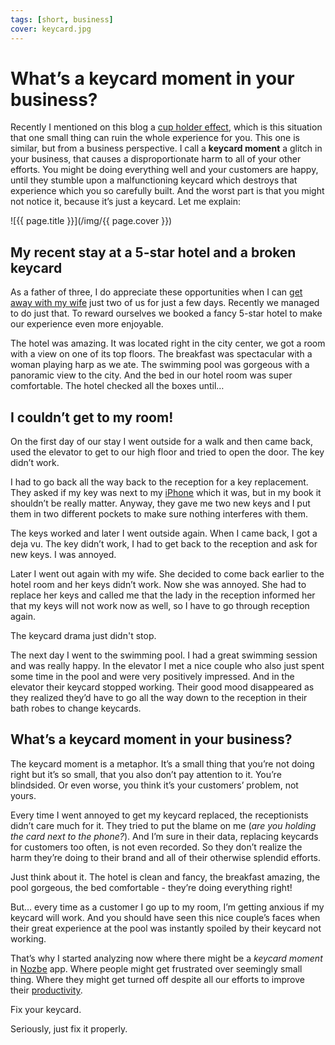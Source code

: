```yaml
---
tags: [short, business]
cover: keycard.jpg
---
```


# What’s a keycard moment in your business?

Recently I mentioned on this blog a [cup holder effect](/cupholder), which is this situation that one small thing can ruin the whole experience for you. This one is similar, but from a business perspective. I call a **keycard moment** a glitch in your business, that causes a disproportionate harm to all of your other efforts. You might be doing everything well and your customers are happy, until they stumble upon a malfunctioning keycard which destroys that experience which you so carefully built. And the worst part is that you might not notice it, because it’s just a keycard. Let me explain:

<!--More-->

![{{ page.title }}](/img/{{ page.cover }})

## My recent stay at a 5-star hotel and a broken keycard

As a father of three, I do appreciate these opportunities when I can [get away with my wife](/honeymoon) just two of us for just a few days. Recently we managed to do just that. To reward ourselves we booked a fancy 5-star hotel to make our experience even more enjoyable.

The hotel was amazing. It was located right in the city center, we got a room with a view on one of its top floors. The breakfast was spectacular with a woman playing harp as we ate. The swimming pool was gorgeous with a panoramic view to the city. And the bed in our hotel room was super comfortable. The hotel checked all the boxes until…

## I couldn’t get to my room!

On the first day of our stay I went outside for a walk and then came back, used the elevator to get to our high floor and tried to open the door. The key didn’t work.

I had to go back all the way back to the reception for a key replacement. They asked if my key was next to my [iPhone](/iphone) which it was, but in my book it shouldn’t be really matter. Anyway, they gave me two new keys and I put them in two different pockets to make sure nothing interferes with them.

The keys worked and later I went outside again. When I came back, I got a deja vu. The key didn’t work, I had to get back to the reception and ask for new keys. I was annoyed.

Later I went out again with my wife. She decided to come back earlier to the hotel room and her keys didn’t work. Now she was annoyed. She had to replace her keys and called me that the lady in the reception informed her that my keys will not work now as well, so I have to go through reception again.

The keycard drama just didn't stop.

The next day I went to the swimming pool. I had a great swimming session and was really happy. In the elevator I met a nice couple who also just spent some time in the pool and were very positively impressed. And in the elevator their keycard stopped working. Their good mood disappeared as they realized they’d have to go all the way down to the reception in their bath robes to change keycards.

## What’s a keycard moment in your business?

The keycard moment is a metaphor. It’s a small thing that you’re not doing right but it’s so small, that you also don’t pay attention to it. You’re blindsided. Or even worse, you think it’s your customers’ problem, not yours.

Every time I went annoyed to get my keycard replaced, the receptionists didn’t care much for it. They tried to put the blame on me (*are you holding the card next to the phone?*). And I’m sure in their data, replacing keycards for customers too often, is not even recorded. So they don’t realize the harm they’re doing to their brand and all of their otherwise splendid efforts.

Just think about it. The hotel is clean and fancy, the breakfast amazing, the pool gorgeous, the bed comfortable - they’re doing everything right!

But… every time as a customer I go up to my room, I’m getting anxious if my keycard will work. And you should have seen this nice couple’s faces when their great experience at the pool was instantly spoiled by their keycard not working.

That’s why I started analyzing now where there might be a *keycard moment* in [Nozbe][n] app. Where people might get frustrated over seemingly small thing. Where they might get turned off despite all our efforts to improve their [productivity](/productivity).

Fix your keycard.

Seriously, just fix it properly.

[n]: https://michael.gratis/nozbe